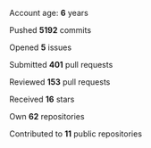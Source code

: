 Account age: **6** years

Pushed **5192** commits

Opened **5** issues

Submitted **401** pull requests

Reviewed **153** pull requests

Received **16** stars

Own **62** repositories

Contributed to **11** public repositories

